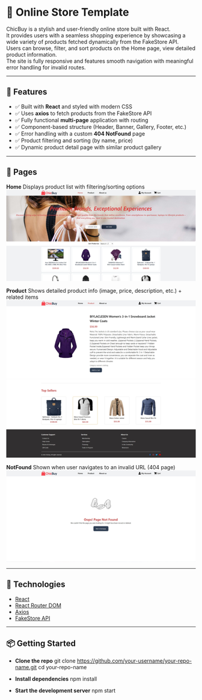 # 🛒 Online Store Template

ChicBuy is a stylish and user-friendly online store built with React.  
It provides users with a seamless shopping experience by showcasing a wide variety of products fetched dynamically from the FakeStore API.  
Users can browse, filter, and sort products on the Home page, view detailed product information.  
The site is fully responsive and features smooth navigation with meaningful error handling for invalid routes.

---

## 🔧 Features

- ✅ Built with **React** and styled with modern CSS
- ✅ Uses **axios** to fetch products from the FakeStore API
- ✅ Fully functional **multi-page** application with routing
- ✅ Component-based structure (Header, Banner, Gallery, Footer, etc.)
- ✅ Error handling with a custom **404 NotFound** page
- ✅ Product filtering and sorting (by name, price)
- ✅ Dynamic product detail page with similar product gallery

---

## 📄 Pages

**Home** 
Displays product list with filtering/sorting options
![Home Page](./src/img/home-page.png)

**Product**
Shows detailed product info (image, price, description, etc.) + related items
![Product Page 1](./src/img/product-page-1.png)
![Product Page 2](./src/img/product-page-2.png)

**NotFound**
Shown when user navigates to an invalid URL (404 page)
![NotFound Page](./src/img/notfound-page.png)

---

## 🚀 Technologies

- [React](https://reactjs.org/)
- [React Router DOM](https://reactrouter.com/)
- [Axios](https://axios-http.com/)
- [FakeStore API](https://fakestoreapi.com)

---

## 📦 Getting Started

- **Clone the repo**
git clone https://github.com/your-username/your-repo-name.git
cd your-repo-name

- **Install dependencies**
npm install

- **Start the development server**
npm start